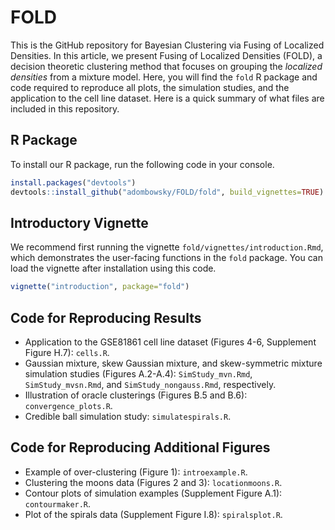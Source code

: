 # FOLD
This is the GitHub repository for Bayesian Clustering via Fusing of Localized Densities. In this article, we present Fusing of Localized Densities (FOLD), a decision theoretic clustering method that focuses on grouping the _localized densities_ from a mixture model. Here, you will find the ```fold``` R package and code required to reproduce all plots, the simulation studies, and the application to the cell line dataset. Here is a quick summary of what files are included in this repository.

## R Package
To install our R package, run the following code in your console.
```r
install.packages("devtools")
devtools::install_github("adombowsky/FOLD/fold", build_vignettes=TRUE)
```

## Introductory Vignette
We recommend first running the vignette ```fold/vignettes/introduction.Rmd```, which demonstrates the user-facing functions in the ```fold``` package. You can load the vignette after installation using this code.
```r
vignette("introduction", package="fold")
```

## Code for Reproducing Results
* Application to the GSE81861 cell line dataset (Figures 4-6, Supplement Figure H.7): ```cells.R```.
* Gaussian mixture, skew Gaussian mixture, and skew-symmetric mixture simulation studies (Figures A.2-A.4): ```SimStudy_mvn.Rmd```, ```SimStudy_mvsn.Rmd```, and ```SimStudy_nongauss.Rmd```, respectively.
* Illustration of oracle clusterings (Figures B.5 and B.6): ```convergence_plots.R```.
* Credible ball simulation study: ```simulatespirals.R```. 

## Code for Reproducing Additional Figures
* Example of over-clustering (Figure 1): ```introexample.R```.
* Clustering the moons data (Figures 2 and 3): ```locationmoons.R```.
* Contour plots of simulation examples (Supplement Figure A.1): ```contourmaker.R```.
* Plot of the spirals data (Supplement Figure I.8): ```spiralsplot.R```.
